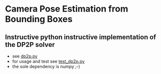 # Camera Pose Estimation from Bounding Boxes

## Instructive python instructive implementation of the DP2P solver

* see [dp2p.py](dp2p.py)
* for usage and test see [test_dp2p.py](test_dp2p.py)
* the sole dependency is numpy ;-)
